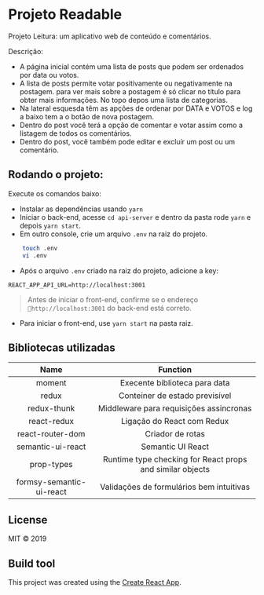 # Projeto Readable

Projeto Leitura: um aplicativo web de conteúdo e comentários.

Descrição:

- A página inicial contém uma lista de posts que podem ser ordenados por data ou votos.
- A lista de posts permite votar positivamente ou negativamente na postagem. para ver mais sobre a postagem é só clicar no título para obter mais informações.
  No topo depos uma lista de categorias.
- Na lateral esquesda têm as apções de ordenar por DATA e VOTOS e log a baixo tem a o botão de nova postagem.
- Dentro do post você terá a opção de comentar e votar assim como a listagem de todos os comentários.
- Dentro do post, você também pode editar e excluír um post ou um comentário.

## Rodando o projeto:

Execute os comandos baixo:

- Instalar as dependências usando `yarn`
- Iniciar o back-end, acesse `cd api-server` e dentro da pasta rode `yarn` e depois `yarn start`.
- Em outro console, crie um arquivo `.env` na raiz do projeto.

```bash
    touch .env
    vi .env
```
- Após o arquivo `.env` criado na raiz do projeto, adicione a key:

```
REACT_APP_API_URL=http://localhost:3001
```
> Antes de iniciar o front-end, confirme se o endereço `http://localhost:3001` do back-end está correto.

- Para iniciar o front-end, use `yarn start` na pasta raiz.

## Bibliotecas utilizadas


|           Name           |                         Function                          |
| :----------------------: | :-------------------------------------------------------: |
|          moment          |               Execente biblioteca para data               |
|          redux           |              Conteiner de estado previsível               |
|       redux-thunk        |          Middleware para requisições assincronas          |
|       react-redux        |                Ligação do React com Redux                 |
|     react-router-dom     |                     Criador de rotas                      |
|    semantic-ui-react     |                     Semantic UI React                     |
|        prop-types        | Runtime type checking for React props and similar objects |
| formsy-semantic-ui-react |         Validações de formulários bem intuitivas          |

## License

MIT © 2019

## Build tool

This project was created using the [Create React App](https://github.com/facebookincubator/create-react-app).
